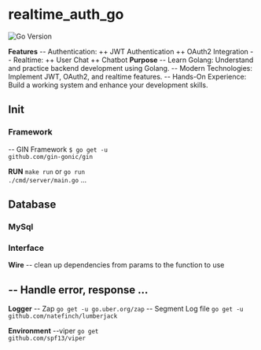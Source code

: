# realtime_auth_go
![Go Version](https://img.shields.io/badge/Go-v1.23-blue)


**Features**
-- Authentication:
++  JWT Authentication
++  OAuth2 Integration
-- Realtime:
++  User Chat
++  Chatbot
**Purpose** 
-- Learn Golang: Understand and practice backend development using Golang.
-- Modern Technologies: Implement JWT, OAuth2, and realtime features.
-- Hands-On Experience: Build a working system and enhance your development skills.


## Init 
### Framework 
-- GIN Framework 
<code>$ go get -u github.com/gin-gonic/gin</code>

**RUN**
<code>make run</code>
or 
<code>go run ./cmd/server/main.go</code>
...

## Database 
### MySql 


### Interface

**Wire**
-- clean up dependencies from params to the function to use
<code></code>


-- Handle error, response ...
-- 

**Logger**
-- Zap 
<code>go get -u go.uber.org/zap</code>
-- Segment Log file
<code>go get -u github.com/natefinch/lumberjack</code>

**Environment**
--viper
<code>go get github.com/spf13/viper</code>
